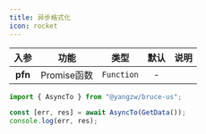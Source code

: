 ```yaml
---
title: 异步格式化
icon: rocket
---
```


入参|功能|类型|默认|说明
:-:|:-:|:-:|:-:|-
**pfn**|Promise函数|`Function`|-

```js
import { AsyncTo } from "@yangzw/bruce-us";

const [err, res] = await AsyncTo(GetData());
console.log(err, res);
```